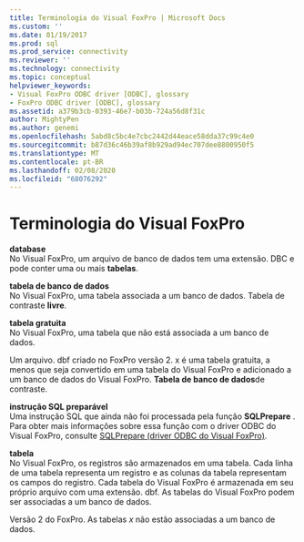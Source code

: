 ```yaml
---
title: Terminologia do Visual FoxPro | Microsoft Docs
ms.custom: ''
ms.date: 01/19/2017
ms.prod: sql
ms.prod_service: connectivity
ms.reviewer: ''
ms.technology: connectivity
ms.topic: conceptual
helpviewer_keywords:
- Visual FoxPro ODBC driver [ODBC], glossary
- FoxPro ODBC driver [ODBC], glossary
ms.assetid: a379b3cb-0393-46e7-b03b-724a56d8f31c
author: MightyPen
ms.author: genemi
ms.openlocfilehash: 5abd8c5bc4e7cbc2442d44eace58dda37c99c4e0
ms.sourcegitcommit: b87d36c46b39af8b929ad94ec707dee8800950f5
ms.translationtype: MT
ms.contentlocale: pt-BR
ms.lasthandoff: 02/08/2020
ms.locfileid: "68076292"
---
```

# <a name="visual-foxpro-terminology"></a>Terminologia do Visual FoxPro
**database**  
 No Visual FoxPro, um arquivo de banco de dados tem uma extensão. DBC e pode conter uma ou mais **tabelas**.  
  
 **tabela de banco de dados**  
 No Visual FoxPro, uma tabela associada a um banco de dados. Tabela de contraste **livre**.  
  
 **tabela gratuita**  
 No Visual FoxPro, uma tabela que não está associada a um banco de dados.  
  
 Um arquivo. dbf criado no FoxPro versão 2. x é uma tabela gratuita, a menos que seja convertido em uma tabela do Visual FoxPro e adicionado a um banco de dados do Visual FoxPro. **Tabela de banco de dados**de contraste.  
  
 **instrução SQL preparável**  
 Uma instrução SQL que ainda não foi processada pela função **SQLPrepare** . Para obter mais informações sobre essa função com o driver ODBC do Visual FoxPro, consulte [SQLPrepare (driver ODBC do Visual FoxPro)](../../odbc/microsoft/sqlprepare-visual-foxpro-odbc-driver.md).  
  
 **tabela**  
 No Visual FoxPro, os registros são armazenados em uma tabela. Cada linha de uma tabela representa um registro e as colunas da tabela representam os campos do registro. Cada tabela do Visual FoxPro é armazenada em seu próprio arquivo com uma extensão. dbf. As tabelas do Visual FoxPro podem ser associadas a um banco de dados.  
  
 Versão 2 do FoxPro. As tabelas *x* não estão associadas a um banco de dados.

